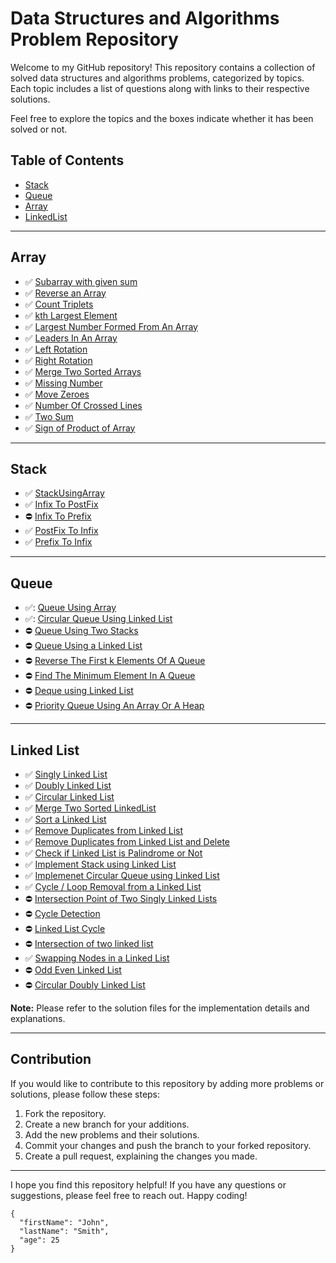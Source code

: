 # Data Structures and Algorithms Problem Repository

Welcome to my GitHub repository! This repository contains a collection of solved data structures and algorithms problems, categorized by topics. Each topic includes a list of questions along with links to their respective solutions. 

Feel free to explore the topics and the boxes indicate whether it has been solved or not.

## Table of Contents

- [Stack](#stack)
- [Queue](#queue)
- [Array](#array)
- [LinkedList](#linkedlist)

---

## Array

- :white_check_mark: [Subarray with given sum](https://github.com/dhruvkaravadiya/data-structures-implemented/blob/main/Array/subArrayWithGivenSum.java)
- :white_check_mark: [Reverse an Array](https://github.com/dhruvkaravadiya/data-structures-implemented/blob/main/Array/arrayReverse.java)
- :white_check_mark: [Count Triplets](https://github.com/dhruvkaravadiya/data-structures-implemented/blob/main/Array/countTriplets.java)
- :white_check_mark: [kth Largest Element](https://github.com/dhruvkaravadiya/data-structures-implemented/blob/main/Array/kthLargestElement.java)
- :white_check_mark: [Largest Number Formed From An Array](https://github.com/dhruvkaravadiya/data-structures-implemented/blob/main/Array/largestNumberFormedFromAnArray.java)
- :white_check_mark: [Leaders In An Array](https://github.com/dhruvkaravadiya/data-structures-implemented/blob/main/Array/LeadersInAnArray.java)
- :white_check_mark: [Left Rotation](https://github.com/dhruvkaravadiya/data-structures-implemented/blob/main/Array/leftRotation.java)
- :white_check_mark: [Right Rotation](https://github.com/dhruvkaravadiya/data-structures-implemented/blob/main/Array/rightRotation.java)
- :white_check_mark: [Merge Two Sorted Arrays](https://github.com/dhruvkaravadiya/data-structures-implemented/blob/main/Array/mergeTwoSortedArrays.java)
- :white_check_mark: [Missing Number](https://github.com/dhruvkaravadiya/data-structures-implemented/blob/main/Array/missingNumber.java)
- :white_check_mark: [Move Zeroes](https://github.com/dhruvkaravadiya/data-structures-implemented/blob/main/Array/moveZeros.java)
- :white_check_mark: [Number Of Crossed Lines](https://github.com/dhruvkaravadiya/data-structures-implemented/blob/main/.numberOfCrossedLines.java)
- :white_check_mark: [Two Sum](https://github.com/dhruvkaravadiya/data-structures-implemented/blob/main/.TwoSum.java)
- :white_check_mark: [Sign of Product of Array](https://github.com/dhruvkaravadiya/data-structures-implemented/blob/main/signOfProductOfArray.java)

---

## Stack

- :white_check_mark: [StackUsingArray](https://github.com/dhruvkaravadiya/data-structures-implemented/blob/main/Stack/StackUsingArray.java)
- :white_check_mark: [Infix To PostFix](https://github.com/dhruvkaravadiya/data-structures-implemented/blob/main/Stack/InfixToPostFix.java)
- :no_entry: [Infix To Prefix](https://github.com/dhruvkaravadiya/data-structures-implemented/blob/main/Stack/InfxToPrefix.java)
- :white_check_mark: [PostFix To Infix](https://github.com/dhruvkaravadiya/data-structures-implemented/blob/main/Stack/PostfixToInfix.java)
- :white_check_mark: [Prefix To Infix](https://github.com/dhruvkaravadiya/data-structures-implemented/blob/main/Stack/PrefixToInfix.java)

---

## Queue

- :white_check_mark:: [Queue Using Array](https://github.com/dhruvkaravadiya/data-structures-implemented/blob/main/Queue/queueUsingArray.java)
- :white_check_mark:: [Circular Queue Using Linked List](https://github.com/dhruvkaravadiya/data-structures-implemented/blob/main/Queue/circularQueueUsingLinkedList.java)
- :no_entry: [Queue Using Two Stacks]()
- :no_entry: [Queue Using a Linked List]()
- :no_entry: [Reverse The First k Elements Of A Queue]()
- :no_entry: [Find The Minimum Element In A Queue]()
- :no_entry: [Deque using Linked List]()
 - :no_entry: [Priority Queue Using An Array Or A Heap]()

---

## Linked List 

- :white_check_mark: [Singly Linked List](https://github.com/dhruvkaravadiya/data-structures-implemented/blob/main/LinkedList/Implementations/singlyLinkedList.java)
- :white_check_mark: [Doubly Linked List](https://github.com/dhruvkaravadiya/data-structures-implemented/blob/main/LinkedList/Implementations/doublyLinkedList.java)
- :white_check_mark: [Circular Linked List](https://github.com/dhruvkaravadiya/data-structures-implemented/blob/main/LinkedList/Implementations/circularLinkedList.java)
- :white_check_mark: [Merge Two Sorted LinkedList](https://github.com/dhruvkaravadiya/data-structures-implemented/blob/main/LinkedList/Implementations/mergeTwoSortedLinkedList.java)
- :white_check_mark: [Sort a Linked List](https://github.com/dhruvkaravadiya/data-structures-implemented/blob/main/LinkedList/Implementations/sortLinkedList.java)
- :white_check_mark: [Remove Duplicates from Linked List](https://github.com/dhruvkaravadiya/data-structures-implemented/blob/main/LinkedList/Implementations/removeDuplicates.java)
- :white_check_mark: [Remove Duplicates from Linked List and Delete](https://github.com/dhruvkaravadiya/data-structures-implemented/blob/main/LinkedList/Implementations/removeDuplicatesAndDelete.java)
- :white_check_mark: [Check if Linked List is Palindrome or Not](https://github.com/dhruvkaravadiya/data-structures-implemented/blob/main/LinkedList/Implementations/palindromeLinkedListOrNot.java)
- :white_check_mark: [Implement Stack using Linked List](https://github.com/dhruvkaravadiya/data-structures-implemented/blob/main/LinkedList/Implementations/implementStackUsingLinkedList.java)
- :white_check_mark: [Implemenet Circular Queue using Linked List](https://github.com/dhruvkaravadiya/data-structures-implemented/blob/main/LinkedList/Implementations/circuarQueueUsingLinkedList.java)
- :white_check_mark: [Cycle / Loop Removal from a Linked List](https://github.com/dhruvkaravadiya/data-structures-implemented/blob/main/LinkedList/Implementations/cycleRemoval.java)
- :no_entry: [Intersection Point of Two Singly Linked Lists]()
- :no_entry: [Cycle Detection]()
- :no_entry: [Linked List Cycle]()
- :no_entry: [Intersection of two linked list]()
- :white_check_mark: [Swapping Nodes in a Linked List](https://github.com/dhruvkaravadiya/data-structures-implemented/blob/main/LinkedList/Implementations/swappingNodesOfALinkedList.java)
- :no_entry: [Odd Even Linked List]()
- :no_entry: [Circular Doubly Linked List]()

**Note:** Please refer to the solution files for the implementation details and explanations.

---

## Contribution

If you would like to contribute to this repository by adding more problems or solutions, please follow these steps:

1. Fork the repository.
2. Create a new branch for your additions.
3. Add the new problems and their solutions.
4. Commit your changes and push the branch to your forked repository.
5. Create a pull request, explaining the changes you made.

---

I hope you find this repository helpful! If you have any questions or suggestions, please feel free to reach out. Happy coding!


```
{
  "firstName": "John",
  "lastName": "Smith",
  "age": 25
}
```
